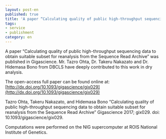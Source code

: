 ```yaml
---
layout: post-en
published: true
title: 'A paper “Calculating quality of public high-throughput sequencing data to obtain suitable subset for reanalysis from the Sequence Read Archive” was published in Gigascience.'
tags:
- service
- publishment
category: en
---
```

A paper “Calculating quality of public high-throughput sequencing data to obtain suitable subset for reanalysis from the Sequence Read Archive” was published in Gigascience.
Mr. Tazro Ohta, Dr. Takeru Nakazato and Dr. Hidemasa Bono from DBCLS have deeply contributed to this work in dry analysis.
 
The open-access full paper can be found online at:
[http://dx.doi.org/10.1093/gigascience/gix029](http://dx.doi.org/10.1093/gigascience/gix029)
 
Tazro Ohta, Takeru Nakazato, and Hidemasa Bono
“Calculating quality of public high-throughput sequencing data to obtain suitable subset for reanalysis from the Sequence Read Archive”
Gigascience 2017; gix029.
doi: 10.1093/gigascience/gix029.
 
Computations were performed on the NIG supercomputer at ROIS National Institute of Genetics.
